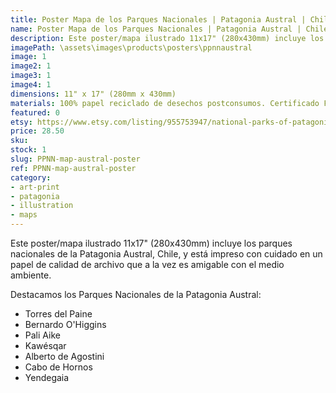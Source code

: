 ```yaml
---
title: Poster Mapa de los Parques Nacionales | Patagonia Austral | Chile
name: Poster Mapa de los Parques Nacionales | Patagonia Austral | Chile
description: Este poster/mapa ilustrado 11x17" (280x430mm) incluye los parques nacionales de la Patagonia Austral, Chile, y está impreso con cuidado en un papel de calidad de archivo que a la vez es amigable con el medio ambiente.
imagePath: \assets\images\products\posters\ppnnaustral
image: 1
image2: 1
image3: 1
image4: 1
dimensions: 11" x 17" (280mm x 430mm)
materials: 100% papel reciclado de desechos postconsumos. Certificado FSC.
featured: 0
etsy: https://www.etsy.com/listing/955753947/national-parks-of-patagonia-austral-map?ref=listing_published_alert
price: 28.50
sku:
stock: 1
slug: PPNN-map-austral-poster
ref: PPNN-map-austral-poster
category:
- art-print
- patagonia
- illustration
- maps
---
```

Este poster/mapa ilustrado 11x17" (280x430mm) incluye los parques nacionales de la Patagonia Austral, Chile, y está impreso con cuidado en un papel de calidad de archivo que a la vez es amigable con el medio ambiente.

Destacamos los Parques Nacionales de la Patagonia Austral:
- Torres del Paine
- Bernardo O'Higgins
- Pali Aike
- Kawésqar
- Alberto de Agostini
- Cabo de Hornos
- Yendegaia

